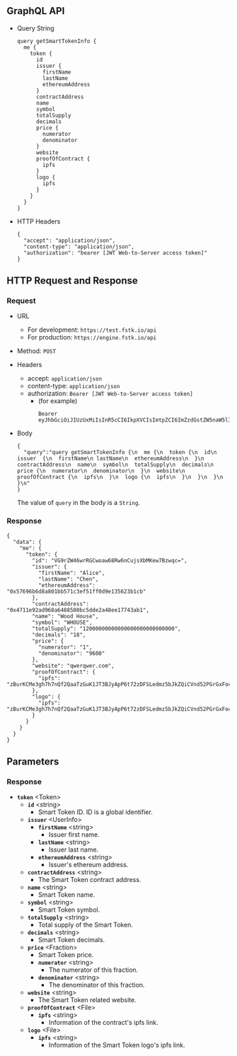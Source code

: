 
# 

## GraphQL API

- Query String
  ```
  query getSmartTokenInfo {
    me {
      token {
        id
        issuer {
          firstName
          lastName
          ethereumAddress
        }
        contractAddress 
        name
        symbol
        totalSupply
        decimals
        price {
          numerator
          denominator
        }
        website
        proofOfContract {
          ipfs
        }
        logo {
          ipfs
        }
      }
    }
  }
  ```

- HTTP Headers 
  ```
  {
    "accept": "application/json",
    "content-type": "application/json",
    "authorization": "bearer [JWT Web-to-Server access token]"
  }
  ```

## HTTP Request and Response
### Request

- URL
  - For development: `https://test.fstk.io/api`
  - For production: `https://engine.fstk.io/api`

- Method: `POST`

- Headers
  - accept: `application/json`
  - content-type: `application/json` 
  - authorization: `Bearer [JWT Web-to-Server access token]`
    - (for example)
      ```
      Bearer eyJhbGciOiJIUzUxMiIsInR5cCI6IkpXVCIsImtpZCI6ImZzdGstZW5naW5lIn0.eyJ1aWQiOiLDr1xiw73Ch8KDSFx1MDAxMcOowo5awrvCqsOAXHUwMDAywrwmIiwiaWF0IjoxNTM4NzA5MDM2LCJleHAiOjE1Mzg3OTU0MzYsImF1ZCI6InVybjpmc3RrOmVuZ2luZSIsImlzcyI6InVybjpmc3RrOmVuZ2luZSIsInN1YiI6InVybjpmc3RrOmVuZ2luZTphY2Nlc3NfdG9rZW4ifQ.msJZ61FHIkKtjUpDs4sx1Kk1rb9vdhus3ntUDj6rHNmsygiHTgOEMQFJMtVqtWqkNgrtRgGpngq8Rf47xTT53g
      ```

- Body
  ``` 
  {
    "query":"query getSmartTokenInfo {\n  me {\n  token {\n  id\n  issuer  {\n  firstName\n lastName\n  ethereumAddress\n  }\n  contractAddress\n  name\n  symbol\n  totalSupply\n  decimals\n  price {\n  numerator\n  denominator\n  }\n  website\n  proofOfContract {\n  ipfs\n  }\n  logo {\n  ipfs\n  }\n  }\n  }\n  }\n"
  }
  ```
  The value of `query` in the body is a `String`. 


### Response
```
{
  "data": {
    "me": {
      "token": {
        "id": "VG9rZW46wrRGCwoaw68Rw6nCujsXbMKew7Bzwqc=",
        "issuer": {
          "firstName": "Alice",
          "lastName": "Chen",
          "ethereumAddress": "0x57696b6d8a801bb571c3ef51ff0d9e135623b1cb"
        },
        "contractAddress": "0x4711e92ad968a6488500bc5dde2a48ee17743ab1",
        "name": "Wood House",
        "symbol": "WHOUSE",
        "totalSupply": "12000000000000000000000000000",
        "decimals": "18",
        "price": {
          "numerator": "1",
          "denominator": "9600"
        },
        "website": "qwerqwer.com",
        "proofOfContract": {
          "ipfs": "zBurKCMe3gh7h7nQf2QaaTzGuK1JT3BJyApP6t72zDFSLedmz5bJkZQiCVnd52PGrGxFoc2VNeYvqc25yxTYEFG87tRPT/proofOfContract/default"
        },
        "logo": {
          "ipfs": "zBurKCMe3gh7h7nQf2QaaTzGuK1JT3BJyApP6t72zDFSLedmz5bJkZQiCVnd52PGrGxFoc2VNeYvqc25yxTYEFG87tRPT/image/default"
        }
      }
    }
  }
}
```



## Parameters
### Response
- **`token`** \<Token>
  - **`id`** \<string>
    - Smart Token ID. ID is a global identifier.
  - **`issuer`** \<UserInfo>
    - **`firstName`** \<string>
      - Issuer first name.
    - **`lastName`** \<string>
      - Issuer last name.
    - **`ethereumAddress`** \<string>
      - Issuer's ethereum address.
  - **`contractAddress`** \<string>
    - The Smart Token contract address.
  - **`name`** \<string>
    - Smart Token name.
  - **`symbol`** \<string>
    - Smart Token symbol.
  - **`totalSupply`** \<string>
    - Total supply of the Smart Token.
  - **`decimals`** \<string>
    - Smart Token decimals.
  - **`price`** \<Fraction>
    - Smart Token price.
    - **`numerator`** \<string>
      - The numerator of this fraction.
    - **`denominator`** \<string>
      - The denominator of this fraction.
  - **`website`** \<string>
    - The Smart Token related website.
  - **`proofOfContract`** \<File>
    - **`ipfs`** \<string>
      - Information of the contract's ipfs link.
  - **`logo`** \<File>
    - **`ipfs`** \<string>
      - Information of the Smart Token logo's ipfs link.

